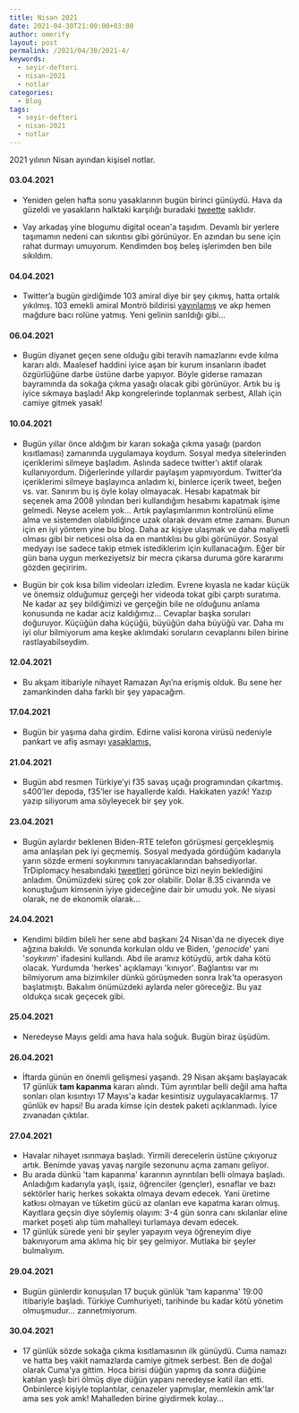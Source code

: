 ```yaml
---
title: Nisan 2021
date: 2021-04-30T21:00:00+03:00
author: omerify
layout: post
permalink: /2021/04/30/2021-4/
keywords:
  - seyir-defteri
  - nisan-2021
  - notlar
categories:
  - Blog
tags:
  - seyir-defteri
  - nisan-2021
  - notlar
---
```


2021 yılının Nisan ayından kişisel notlar.

#### 03.04.2021

  * Yeniden gelen hafta sonu yasaklarının bugün birinci günüydü. Hava da güzeldi ve yasakların halktaki karşılığı buradaki <a href="https://twitter.com/gazetesozcu/status/1378359481030082572" target="_blank" rel="noreferrer noopener nofollow">tweette</a> saklıdır.

  * Vay arkadaş yine blogumu digital ocean'a taşıdım. Devamlı bir yerlere taşımamın nedeni can sıkıntısı gibi görünüyor. En azından bu sene için rahat durmayı umuyorum. Kendimden boş beleş işlerimden ben bile sıkıldım.

#### 04.04.2021

  * Twitter’a bugün girdiğimde 103 amiral diye bir şey çıkmış, hatta ortalık yıkılmış. 103 emekli amiral Montrö bildirisi <a href="https://www.bbc.com/turkce/haberler-turkiye-56628996" target="_blank" rel="noreferrer noopener nofollow">yayınlamış</a> ve akp hemen mağdure bacı rolüne yatmış. Yeni gelinin sarıldığı gibi…

#### 06.04.2021

  * Bugün diyanet geçen sene olduğu gibi teravih namazlarını evde kılma kararı aldı. Maalesef haddini iyice aşan bir kurum insanların ibadet özgürlüğüne darbe üstüne darbe yapıyor. Böyle giderse ramazan bayramında da sokağa çıkma yasağı olacak gibi görünüyor. Artık bu iş iyice sıkmaya başladı! Akp kongrelerinde toplanmak serbest, Allah için camiye gitmek yasak!

#### 10.04.2021

  * Bugün yıllar önce aldığım bir kararı sokağa çıkma yasağı (pardon kısıtlaması) zamanında uygulamaya koydum. Sosyal medya sitelerinden içeriklerimi silmeye başladım. Aslında sadece twitter’ı aktif olarak kullanıyordum. Diğerlerinde yıllardır paylaşım yapmıyordum. Twitter’da içeriklerimi silmeye başlayınca anladım ki, binlerce içerik tweet, beğen vs. var. Sanırım bu iş öyle kolay olmayacak. Hesabı kapatmak bir seçenek ama 2008 yılından beri kullandığım hesabımı kapatmak işime gelmedi. Neyse acelem yok… Artık paylaşımlarımın kontrolünü elime alma ve sistemden olabildiğince uzak olarak devam etme zamanı. Bunun için en iyi yöntem yine bu blog. Daha az kişiye ulaşmak ve daha maliyetli olması gibi bir neticesi olsa da en mantıklısı bu gibi görünüyor. Sosyal medyayı ise sadece takip etmek istediklerim için kullanacağım. Eğer bir gün bana uygun merkeziyetsiz bir mecra çıkarsa duruma göre kararımı gözden geçiririm.

  * Bugün bir çok kısa bilim videoları izledim. Evrene kıyasla ne kadar küçük ve önemsiz olduğumuz gerçeği her videoda tokat gibi çarptı suratıma. Ne kadar az şey bildiğimizi ve gerçeğin bile ne olduğunu anlama konusunda ne kadar aciz kaldığımız… Cevaplar başka soruları doğuruyor. Küçüğün daha küçüğü, büyüğün daha büyüğü var. Daha mı iyi olur bilmiyorum ama keşke aklımdaki soruların cevaplarını bilen birine rastlayabilseydim.

#### 12.04.2021

  * Bu akşam itibariyle nihayet Ramazan Ayı’na erişmiş olduk. Bu sene her zamankinden daha farklı bir şey yapacağım.

#### 17.04.2021

  * Bugün bir yaşıma daha girdim. Edirne valisi korona virüsü nedeniyle pankart ve afiş asmayı <a href="https://twitter.com/ATuncayOzkan/status/1383359272315064325" target="_blank" rel="noreferrer noopener nofollow">yasaklamış.</a>
#### 21.04.2021

  * Bugün abd resmen Türkiye’yi f35 savaş uçağı programından çıkartmış. s400’ler depoda, f35’ler ise hayallerde kaldı. Hakikaten yazık! Yazıp yazıp siliyorum ama söyleyecek bir şey yok.

#### 23.04.2021

  * Bugün aylardır beklenen Biden-RTE telefon görüşmesi gerçekleşmiş ama anlaşılan pek iyi geçmemiş. Sosyal medyada gördüğüm kadarıyla yarın sözde ermeni soykırımını tanıyacaklarından bahsediyorlar. TrDiplomacy hesabındaki <a href="https://twitter.com/TRDiplomacy/status/1385700046482640899" target="_blank" rel="noreferrer noopener nofollow">tweetleri</a> görünce bizi neyin beklediğini anladım. Önümüzdeki süreç çok zor olabilir. Dolar 8.35 civarında ve konuştuğum kimsenin iyiye gideceğine dair bir umudu yok. Ne siyasi olarak, ne de ekonomik olarak...

#### 24.04.2021

  * Kendimi bildim bileli her sene abd başkanı 24 Nisan'da ne diyecek diye ağzına bakıldı. Ve sonunda korkulan oldu ve Biden, '*genocide*' yani '*soykırım*' ifadesini kullandı. Abd ile aramız kötüydü, artık daha kötü olacak. Yurdumda 'herkes' açıklamayı 'kınıyor'. Bağlantısı var mı bilmiyorum ama bizimkiler dünkü görüşmeden sonra Irak'ta operasyon başlatmıştı. Bakalım önümüzdeki aylarda neler göreceğiz. Bu yaz oldukça sıcak geçecek gibi.

#### 25.04.2021

  * Neredeyse Mayıs geldi ama hava hala soğuk. Bugün biraz üşüdüm.

#### 26.04.2021

  * İftarda günün en önemli gelişmesi yaşandı. 29 Nisan akşamı başlayacak 17 günlük __tam kapanma__ kararı alındı. Tüm ayrıntılar belli değil ama hafta sonları olan kısıntıyı 17 Mayıs'a kadar kesintisiz uygulayacaklarmış. 17 günlük ev hapsi! Bu arada kimse için destek paketi açıklanmadı. İyice zıvanadan çıktılar.

#### 27.04.2021

  * Havalar nihayet ısınmaya başladı. Yirmili derecelerin üstüne çıkıyoruz artık. Benimde yavaş yavaş nargile sezonunu açma zamanı geliyor.
  * Bu arada dünkü 'tam kapanma' kararının ayrıntıları belli olmaya başladı. Anladığım kadarıyla yaşlı, işsiz, öğrenciler (gençler), esnaflar ve bazı sektörler hariç herkes sokakta olmaya devam edecek. Yani üretime katkısı olmayan ve tüketim gücü az olanları eve kapatma kararı olmuş. Kayıtlara geçsin diye söylemiş olayım: 3-4 gün sonra canı skılanlar eline market poşeti alıp tüm mahalleyi turlamaya devam edecek.
  * 17 günlük sürede yeni bir şeyler yapayım veya öğreneyim diye bakınıyorum ama aklıma hiç bir şey gelmiyor. Mutlaka bir şeyler bulmalıyım.

#### 29.04.2021

  * Bugün günlerdir konuşulan 17 buçuk günlük 'tam kapanma' 19:00 itibariyle başladı. Türkiye Cumhuriyeti, tarihinde bu kadar kötü yönetim olmuşmudur... zannetmiyorum.

#### 30.04.2021

  * 17 günlük sözde sokağa çıkma kısıtlamasının ilk günüydü. Cuma namazı ve hatta beş vakit namazlarda camiye gitmek serbest. Ben de doğal olarak Cuma'ya gittim. Hoca birisi düğün yapmış da sonra düğüne katılan yaşlı biri ölmüş diye düğün yapanı neredeyse katil ilan etti. Onbinlerce kişiyle toplantılar, cenazeler yapmışlar, memlekin amk'lar ama ses yok amk! Mahalleden birine giydirmek kolay...
